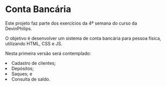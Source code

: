 # Conta Bancária

Este projeto faz parte dos exercícios da 4ª semana do curso da DevinPhilips.

O objetivo é desenvolver um sistema de conta bancária para pessoa física, utilizando HTML, CSS e JS.

Nesta primeira versão será contemplado:

<li> Cadastro de clientes; </li>
<li> Depósitos; </li>
<li> Saques; e </li>
<li> Consulta de saldo. </li>
